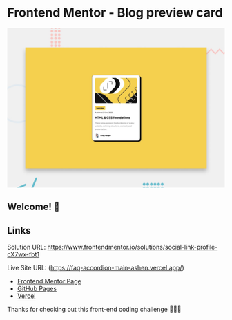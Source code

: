 # Frontend Mentor - Blog preview card

![Design preview for the Blog preview card coding challenge](./design/desktop-preview.jpg)

## Welcome! 👋

## Links
Solution URL: https://www.frontendmentor.io/solutions/social-link-profile-cX7wx-fbt1

Live Site URL: (https://faq-accordion-main-ashen.vercel.app/)

- [Frontend Mentor Page](https://www.frontendmentor.io/solutions/faq-accordion-vv7qVzwowd)
- [GitHub Pages](https://github.com/rocioizq)
- [Vercel](https://vercel.com/rocioizqs-projects)


Thanks for checking out this front-end coding challenge 🚀🚀🚀
 